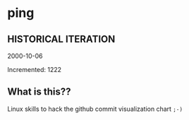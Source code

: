 # ping

## HISTORICAL ITERATION
2000-10-06

Incremented: 1222

## What is this?? 
Linux skills to hack the github commit visualization chart `;-)`
